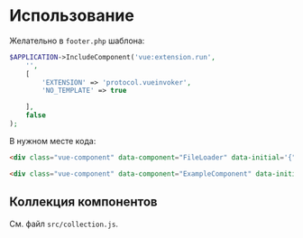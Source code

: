 # Использование

Желательно в `footer.php` шаблона:

```php
$APPLICATION->IncludeComponent('vue:extension.run',
    '',
    [
        'EXTENSION' => 'protocol.vueinvoker',
        'NO_TEMPLATE' => true

    ],
    false
);
```

В нужном месте кода:

```html
<div class="vue-component" data-component="FileLoader" data-initial='{"apiurl": "http://test.url/"}'></div>

<div class="vue-component" data-component="ExampleComponent" data-initial='{}'></div>
```
## Коллекция компонентов

См. файл `src/collection.js`.